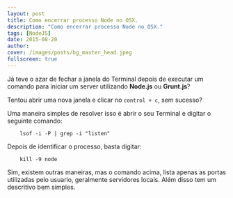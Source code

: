 ```yaml
---
layout: post
title: Como encerrar processo Node no OSX.
description: "Como encerrar processo Node no OSX."
tags: [NodeJS]
date: 2015-08-20
author:
cover: /images/posts/bg_master_head.jpeg
fullscreen: true
---
```


Já teve o azar de fechar a janela do Terminal depois de executar um comando para iniciar um server utilizando **Node.js** ou **Grunt.js**?

Tentou abrir uma nova janela e clicar no `control + c`, sem sucesso?

Uma maneira simples de resolver isso é abrir o seu Terminal e digitar o seguinte comando:

```
    lsof -i -P | grep -i "listen"
```

Depois de identificar o processo, basta digitar:

```
    kill -9 node
```

Sim, existem outras maneiras, mas o comando acima, lista apenas as portas utilizadas pelo usuario, geralmente servidores locais. Além disso tem um descritivo bem simples.
